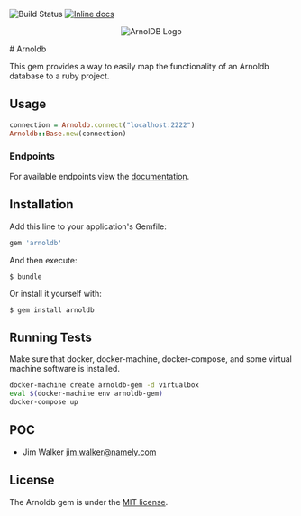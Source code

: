 ![Build
Status](https://circleci.com/gh/namely/arnoldb-ruby.svg?style=shield&circle-token=31fe0b54ce2350d02823c637cdaa316d037cdc56)
[![Inline
docs](http://inch-ci.org/github/namely/arnoldb-ruby.svg)](http://inch-ci.org/github/namely/arnoldb-ruby)

<p align="center">
<img
src="https://raw.githubusercontent.com/namely/arnoldb-ruby/master/static/arnoldb-horizontal.png" alt="ArnolDB Logo" />
</p>
# Arnoldb

This gem provides a way to easily map the functionality of an Arnoldb database to
a ruby project.

## Usage

```ruby
connection = Arnoldb.connect("localhost:2222")
Arnoldb::Base.new(connection)
```

### Endpoints

For available endpoints view the [documentation](http://www.rubydoc.info/github/namely/arnoldb-ruby/master).

## Installation

Add this line to your application's Gemfile:

```ruby
gem 'arnoldb'
```

And then execute:

    $ bundle

Or install it yourself with:

    $ gem install arnoldb

## Running Tests

Make sure that docker, docker-machine, docker-compose, and some virtual machine
software is installed.

```bash
docker-machine create arnoldb-gem -d virtualbox
eval $(docker-machine env arnoldb-gem)
docker-compose up
```

## POC

- Jim Walker jim.walker@namely.com

## License

The Arnoldb gem is under the [MIT license](LICENSE).
